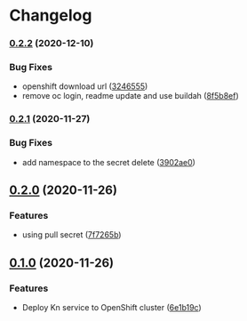# Changelog

### [0.2.2](https://www.github.com/kameshsampath/kn-service-action/compare/v0.2.1...v0.2.2) (2020-12-10)


### Bug Fixes

* openshift download url ([3246555](https://www.github.com/kameshsampath/kn-service-action/commit/3246555555f3b278834cdc242269c707fc247a73))
* remove oc login, readme update and use buildah ([8f5b8ef](https://www.github.com/kameshsampath/kn-service-action/commit/8f5b8ef8fe385b7848ce28509e47817aabec9916))

### [0.2.1](https://www.github.com/kameshsampath/kn-service-action/compare/v0.2.0...v0.2.1) (2020-11-27)


### Bug Fixes

* add namespace to the secret delete ([3902ae0](https://www.github.com/kameshsampath/kn-service-action/commit/3902ae0e011f0aa038038ff978cfbd646f38f732))

## [0.2.0](https://www.github.com/kameshsampath/kn-service-action/compare/v0.1.0...v0.2.0) (2020-11-26)


### Features

* using pull secret ([7f7265b](https://www.github.com/kameshsampath/kn-service-action/commit/7f7265b70ccf0fadfc0d01fe3678512a4b44b5d0))

## [0.1.0](https://www.github.com/kameshsampath/kn-service-action/compare/v0.0.0...v0.1.0) (2020-11-26)


### Features

* Deploy Kn service to OpenShift cluster ([6e1b19c](https://www.github.com/kameshsampath/kn-service-action/commit/6e1b19c280ef670f2790d92b5525305749ec12b7))
